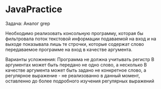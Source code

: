 # JavaPractice
Задача: Аналог grep

Необходимо реализовать консольную программу, которая бы фильтровала поток текстовой информации подаваемой на вход и на выходе показывала лишь те строчки, которые содержат слово передаваемое программе на вход в качестве аргумента.

Варианты усложнения:
Программа не должна учитывать регистр
В аргументах может быть передано не одно слово, а несколько
В качестве аргумента может быть задано не конкретное слово, а регулярное выражение - не реализованно в данный момент, оставленно до более подробного изучения регулярных выражений
